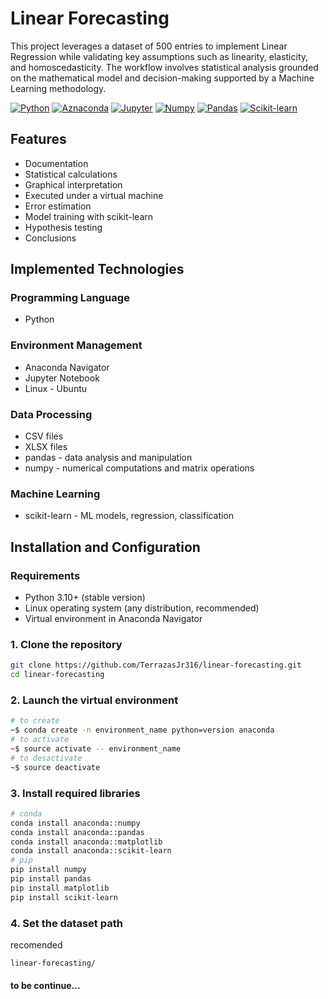 # Linear Forecasting

This project leverages a dataset of 500 entries to implement Linear Regression while validating key assumptions such as linearity, elasticity, and homoscedasticity. The workflow involves statistical analysis grounded on the mathematical model and decision-making supported by a Machine Learning methodology.

[![Python](https://img.shields.io/badge/Python-V3.10+-%233776AB?style=for-the-badge&logo=python&logoColor=white&labelColor=101010)](https://www.python.org/downloads/release/python-31014/)
[![Aznaconda](https://img.shields.io/badge/Anaconda-V2.6+-%2344A833?style=for-the-badge&logo=anaconda&logoColor=white&labelColor=101010)](https://www.anaconda.com/docs/getting-started/getting-started)
[![Jupyter](https://img.shields.io/badge/jupyter%20notebook-V7.3+-%23F37626?style=for-the-badge&logo=jupyter&logoColor=white&labelColor=101010)](https://jupyter-notebook.readthedocs.io/en/latest/notebook.html)
[![Numpy](https://img.shields.io/badge/Numpy-V2.2+-%23013243?style=for-the-badge&logo=numpy&logoColor=white&labelColor=101010)](https://numpy.org/install/)
[![Pandas](https://img.shields.io/badge/Pandas-V2.2+-%23150458?style=for-the-badge&logo=pandas&logoColor=white&labelColor=101010)](https://pandas.pydata.org/docs/getting_started/install.html)
[![Scikit-learn](https://img.shields.io/badge/Scikit%20learn-V1.6+-%23F7931E?style=for-the-badge&logo=scikit-learn&logoColor=white&labelColor=101010)](https://scikit-learn.org/stable/install.html)

## Features

* Documentation
* Statistical calculations
* Graphical interpretation
* Executed under a virtual machine
* Error estimation
* Model training with scikit-learn
* Hypothesis testing
* Conclusions

## Implemented Technologies

### Programming Language

* Python

### Environment Management

* Anaconda Navigator
* Jupyter Notebook
* Linux - Ubuntu

### Data Processing

* CSV files
* XLSX files
* pandas - data analysis and manipulation
* numpy - numerical computations and matrix operations

### Machine Learning

* scikit-learn - ML models, regression, classification

## Installation and Configuration

### Requirements

* Python 3.10+ (stable version)
* Linux operating system (any distribution, recommended)
* Virtual environment in Anaconda Navigator

### 1. Clone the repository

```bash
git clone https://github.com/TerrazasJr316/linear-forecasting.git
cd linear-forecasting
```

### 2. Launch the virtual environment

```bash
# to create
~$ conda create -n environment_name python=version anaconda
# to activate
~$ source activate -- environment_name
# to desactivate
~$ source deactivate
```

### 3. Install required libraries

```bash
# conda
conda install anaconda::numpy
conda install anaconda::pandas
conda install anaconda::matplotlib
conda install anaconda::scikit-learn
# pip
pip install numpy
pip install pandas
pip install matplotlib
pip install scikit-learn
```

### 4. Set the dataset path

recomended

```bash
linear-forecasting/
```

#### to be continue...
